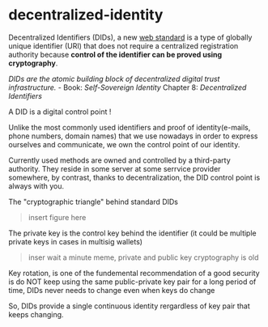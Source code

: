 # decentralized-identity

Decentralized Identifiers (DIDs), a new [web standard](https://www.w3.org/TR/did-core/) is a type of globally unique identifier (URI) that does not require a centralized registration authority because **control of the identifier can be proved using cryptography**.

*DIDs are the atomic building block of decentralized digital trust infrastructure.* - Book: *Self-Sovereign Identity* Chapter 8: *Decentralized Identifiers*

A DID is a digital control point !

Unlike the most commonly used identifiers and proof of identity(e-mails, phone numbers, domain names) that we use nowadays in order to express ourselves and communicate, we own the control point of our identity.

Currently used methods are owned and controlled by a third-party authority. They reside in some server at some serrvice provider somewhere, by contrast, thanks to decentralization, the DID control point is always with you.

The "cryptographic triangle" behind standard DIDs

> insert figure here

The private key is the control key behind the identifier (it could be multiple private keys in cases in multisig wallets)

> inser wait a minute meme, private and public key cryptography is old

Key rotation, is one of the fundemental recommendation of a good security is do NOT keep using the same public-private key pair for a long period of time, DIDs never needs to change even when keys do change

So, DIDs provide a single continuous identity rergardless of key pair that keeps changing.